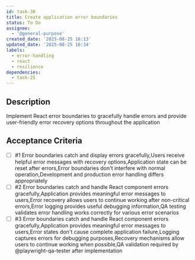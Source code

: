 ```yaml
---
id: task-30
title: Create application error boundaries
status: To Do
assignee:
  - '@general-purpose'
created_date: '2025-08-25 16:13'
updated_date: '2025-08-25 16:34'
labels:
  - error-handling
  - react
  - resilience
dependencies:
  - task-25
---
```


## Description

Implement React error boundaries to gracefully handle errors and provide
user-friendly error recovery options throughout the application

## Acceptance Criteria

<!-- AC:BEGIN -->

- [ ] #1 Error boundaries catch and display errors gracefully,Users receive
      helpful error messages with recovery options,Application state can be
      reset after errors,Error boundaries don't interfere with normal
      operation,Development and production error handling differs appropriately
- [ ] #2 Error boundaries catch and handle React component errors
      gracefully,Application provides meaningful error messages to users,Error
      recovery allows users to continue working after non-critical errors,Error
      logging provides useful debugging information,QA testing validates error
      handling works correctly for various error scenarios
- [ ] #3 Error boundaries catch and handle React component errors
    gracefully,Application provides meaningful error messages to users,Error
    states don't cause complete application failure,Logging captures errors for
    debugging purposes,Recovery mechanisms allow users to continue working when
    possible,QA validation required by @playwright-qa-tester after
    implementation
<!-- AC:END -->

